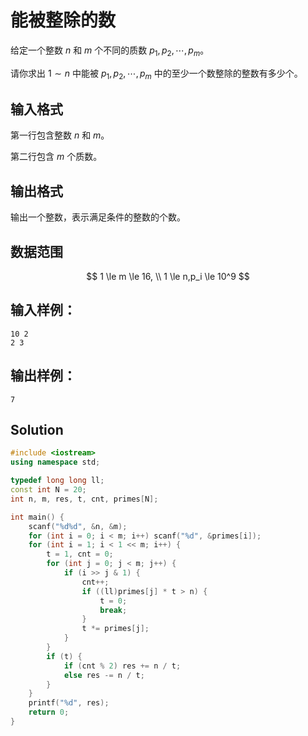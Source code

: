 # 能被整除的数

给定一个整数 $n$ 和 $m$ 个不同的质数 $p_1,p_2,\cdots,p_m$。

请你求出 $1∼n$ 中能被 $p_1,p_2,\cdots,p_m$ 中的至少一个数整除的整数有多少个。

## 输入格式

第一行包含整数 $n$ 和 $m$。

第二行包含 $m$ 个质数。

## 输出格式

输出一个整数，表示满足条件的整数的个数。

## 数据范围

$$
1 \le m \le 16, \\
1 \le n,p_i \le 10^9
$$

## 输入样例：

```text
10 2
2 3
```

## 输出样例：

```text
7
```

## Solution

```Cpp
#include <iostream>
using namespace std;

typedef long long ll;
const int N = 20;
int n, m, res, t, cnt, primes[N];

int main() {
    scanf("%d%d", &n, &m);
    for (int i = 0; i < m; i++) scanf("%d", &primes[i]);
    for (int i = 1; i < 1 << m; i++) {
        t = 1, cnt = 0;
        for (int j = 0; j < m; j++) {
            if (i >> j & 1) {
                cnt++;
                if ((ll)primes[j] * t > n) {
                    t = 0;
                    break;
                }
                t *= primes[j];
            }
        }
        if (t) {
            if (cnt % 2) res += n / t;
            else res -= n / t;
        }
    }
    printf("%d", res);
    return 0;
}
```
